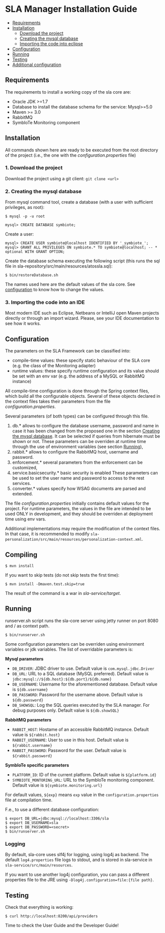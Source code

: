 # SLA Manager Installation Guide #

* [Requirements](#requirements)
* [Installation](#installation)
	* [Download the project](#download)
	* [Creating the mysql database](#database)
	* [Importing the code into eclipse](#importeclipse)
* [Configuration](#configuration)
* [Running](#running)
* [Testing](#testing)
* [Additional configuration](#advancedconfig)

## <a name="requirements"> Requirements </a> ##

The requirements to install a working copy of the sla core are:

* Oracle JDK >=1.7
* Database to install the database schema for the service: Mysql>=5.0
* Maven >= 3.0
* RabbitMQ
* SymbIoTe Monitoring component

## <a name="installation"> Installation </a> ##

All commands shown here are ready to be executed from the 
root directory of the project (i.e., the one with the 
_configuration.properties_ file) 

### 1. <a name="download"> Download the project </a> ###

Download the project using a git client: `git clone <url>`

### 2. <a name="database"> Creating the mysql database </a> ###

From mysql command tool, create a database (with a user with sufficient 
privileges, as root):

	$ mysql -p -u root 
	
	mysql> CREATE DATABASE symbiote;

Create a user:

	mysql> CREATE USER symbiote@localhost IDENTIFIED BY '_symbiote_';
	mysql> GRANT ALL PRIVILEGES ON symbiote.* TO symbiote@localhost; -- * optional WITH GRANT OPTION;

Create the database schema executing the following script (this runs the sql file in sla-repository/src/main/resources/atossla.sql):

	$ bin/restoreDatabase.sh

The names used here are the default values of the sla core. See 
[configuration](#configuration) to know how to change the values.

### 3. <a name="importide"> Importing the code into an IDE </a> ###

Most modern IDE such as Eclipse, Netbeans or IntelliJ open Maven projects directly or through an import wizard. Please, see your IDE documentation to see how it works.

## <a name="configuration"> Configuration </a> ##

The parameters on the SLA Framework can be classified into:
 
* compile-time values: these specify static behaviour of the SLA core 
  (e.g. the class of the Monitoring adapter)
* runtime values: these specify runtime configuration and its value should be set 
  with an env var (e.g. the address of a MySQL or RabbitMQ instance)

All compile-time configuration is done through the Spring context files, which build
all the configurable objects. Several of these objects declared in the context files 
takes their parameters from the file _configuration.properties_. 

Several parameters (of both types) can be configured through this file.

1. db.\* allows to configure the database username, password and name in case it has been changed from the proposed 
   one in the section [Creating the mysql database](#database). It can be selected if queries from hibernate must be 
   shown or not. These parameters can be overriden at runtime time through the use of environment variables 
   (see section [Running](#running)),
1. rabbit.\* allows to configure the RabbitMQ host, username and password.
1. enforcement.\* several parameters from the enforcement can be customized,
1. service.basicsecurity.\* basic security is enabled
   These parameters can be used to set the user name and password to access to the rest services.
1. converter.\* values specify how WSAG documents are parsed and extended.

The file _configuration.properties_ initially contains default values for the project.
For runtime parameters, the values in the file are intended to be used ONLY in development, and
they should be overriden at deployment time using env vars.

Additional implementations may require the modification of the context files. In that case, it is 
recommended to modify `sla-personalization/src/main/resources/personalization-context.xml`.

## <a name="compiling"> Compiling </a> ##
	
	$ mvn install
	
If you want to skip tests (do not skip tests the first time):
	
	$ mvn install -Dmaven.test.skip=true
	
The result of the command is a war in _sla-service/target_.

## <a name="running"> Running </a> ##

runserver.sh script runs the sla-core server using jetty runner on port 8080 and / as context path.

	$ bin/runserver.sh
	
Some configuration parameters can be overriden using environment variables or jdk variables. The list of
overridable parameters is:

**Mysql parameters**

* `DB_DRIVER`: JDBC driver to use. Default value is `com.mysql.jdbc.Driver`
* `DB_URL`: URL to a SQL database (MySQL preferred). Default value is `jdbc:mysql://${db.host}:${db.port}/${db.name}`
* `DB_USERNAME`: Username for the aforementioned database. Default value is `${db.username}`
* `DB_PASSWORD`: Password for the username above. Default value is `${db.password}`
* `DB_SHOWSQL`: Log the SQL queries executed by the SLA manager. For debug purposes only. Default value is `${db.showSQL}`

**RabbitMQ parameters**

* `RABBIT_HOST`: Hostame of an accessible RabbitMQ instance. Default value is `${rabbit.host}`
* `RABBIT_USERNAME`: User to use in this host. Default value is `${rabbit.username}`
* `RABBIT_PASSWORD`: Password for the user. Default value is `${rabbit.password}`

**SymbIoTe specific parameters**

* `PLATFORM_ID`: ID of the current platform. Default value is `${platform.id}`
* `SYMBIOTE_MONTORING_URL`: URL to the SymbIoTe monitoring component. Default value is `${symbiote.monitoring.url}`

For default values, `${exp}` means `exp` value in the `configuration.properties` file at compilation time.

F.e., to use a different database configuration:

	$ export DB_URL=jdbc:mysql://localhost:3306/sla
	$ export DB_USERNAME=sla
	$ export DB_PASSWORD=<secret>
	$ bin/runserver.sh 

### <a name="logging"> Logging </a> ###

By default, sla-core uses slf4j for logging, using log4j as backend.
The default `log4.properties` file logs to stdout, and is stored in sla-service in 
`sla-service/src/main/resources`.

If you want to use another log4j configuration, you can pass a different properties file to the JRE using 
`-Dlog4j.configuration=file:{file path}`.


## <a name="testing"> Testing </a> ##

Check that everything is working:

	$ curl http://localhost:8200/api/providers

Time to check the User Guide and the Developer Guide!
